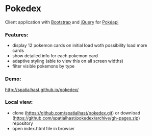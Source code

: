 Pokedex
=======

Client application with [Bootstrap](http://getbootstrap.com/) and [jQuery](https://jquery.com/) for [Pokéapi](http://pokeapi.co/)

### Features:
* display 12 pokemon cards on initial load woth possibility load more cards
* show detailed info for each pokemon card
* adaptive styling (able to view this on all screen widths)
* filter visible pokemons by type

### Demo:
http://spatialhast.github.io/pokedex/

### Local view:
* clone (https://github.com/spatialhast/pokedex.git) or download (https://github.com/spatialhast/pokedex/archive/gh-pages.zip) repository
* open index.html file in browser